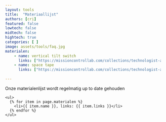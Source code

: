 ```yaml
---
layout: tools
title:  "Materiaallijst"
authors: [cri]
featured: false
lowtech: false
midtech: false
hightech: true
categories: [ ]
image: assets/tools/faq.jpg
materialen: 
    - name: vertical tilt switch
      links: ["https://missioncontrollab.com/collections/technologist-and-teacher-supply/products/vertical-tilt-switch", ]
    - name: space tape
      links: ["https://missioncontrollab.com/collections/technologist-and-teacher-supply/products/space-tape" ]
    
---
```


Onze materialenlijst wordt regelmatig up to date gehouden


    <ul>
      {% for item in page.materialen %}
        <li>{{ item.name }}, links: {{ item.links }}</li>
      {% endfor %}
    </ul>
